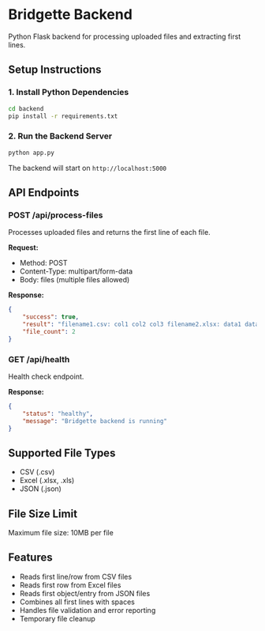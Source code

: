 # Bridgette Backend

Python Flask backend for processing uploaded files and extracting first lines.

## Setup Instructions

### 1. Install Python Dependencies
```bash
cd backend
pip install -r requirements.txt
```

### 2. Run the Backend Server
```bash
python app.py
```

The backend will start on `http://localhost:5000`

## API Endpoints

### POST /api/process-files
Processes uploaded files and returns the first line of each file.

**Request:**
- Method: POST
- Content-Type: multipart/form-data
- Body: files (multiple files allowed)

**Response:**
```json
{
    "success": true,
    "result": "filename1.csv: col1 col2 col3 filename2.xlsx: data1 data2 data3",
    "file_count": 2
}
```

### GET /api/health
Health check endpoint.

**Response:**
```json
{
    "status": "healthy",
    "message": "Bridgette backend is running"
}
```

## Supported File Types

- CSV (.csv)
- Excel (.xlsx, .xls)
- JSON (.json)

## File Size Limit

Maximum file size: 10MB per file

## Features

- Reads first line/row from CSV files
- Reads first row from Excel files
- Reads first object/entry from JSON files
- Combines all first lines with spaces
- Handles file validation and error reporting
- Temporary file cleanup


